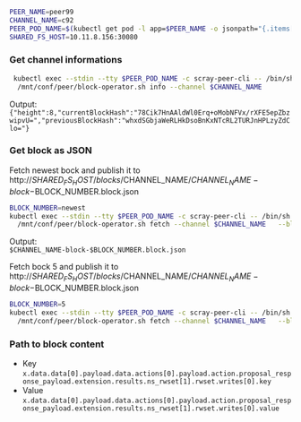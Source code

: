 
```bash
PEER_NAME=peer99
CHANNEL_NAME=c92
PEER_POD_NAME=$(kubectl get pod -l app=$PEER_NAME -o jsonpath="{.items[0].metadata.name}")
SHARED_FS_HOST=10.11.8.156:30080
```

### Get channel informations

```bash
 kubectl exec --stdin --tty $PEER_POD_NAME -c scray-peer-cli -- /bin/sh \
  /mnt/conf/peer/block-operator.sh info --channel $CHANNEL_NAME
```

Output:  
``{"height":8,"currentBlockHash":"78Cik7HnAAldWl0Erq+oMobNFVx/rXFE5epZbzwipvU=","previousBlockHash":"whxdSGbjaWeRLHkDsoBnKxNTcRL2TURJnHPLzyZdClo="}``


### Get block as JSON

Fetch newest bock and publish it to http://$SHARED_FS_HOST/blocks/$CHANNEL_NAME/$CHANNEL_NAME-block-$BLOCK_NUMBER.block.json
```bash
BLOCK_NUMBER=newest
kubectl exec --stdin --tty $PEER_POD_NAME -c scray-peer-cli -- /bin/sh \
  /mnt/conf/peer/block-operator.sh fetch --channel $CHANNEL_NAME   --block $BLOCK_NUMBER  --publish $SHARED_FS_HOST
```

Output:  
``$CHANNEL_NAME-block-$BLOCK_NUMBER.block.json``

Fetch bock 5 and publish it to http://$SHARED_FS_HOST/blocks/$CHANNEL_NAME/$CHANNEL_NAME-block-$BLOCK_NUMBER.block.json
```bash
BLOCK_NUMBER=5
kubectl exec --stdin --tty $PEER_POD_NAME -c scray-peer-cli -- /bin/sh \
  /mnt/conf/peer/block-operator.sh fetch --channel $CHANNEL_NAME   --block $BLOCK_NUMBER  --publish $SHARED_FS_HOST
```

### Path to block content

* Key  
  ``x.data.data[0].payload.data.actions[0].payload.action.proposal_response_payload.extension.results.ns_rwset[1].rwset.writes[0].key``
* Value  
  ``x.data.data[0].payload.data.actions[0].payload.action.proposal_response_payload.extension.results.ns_rwset[1].rwset.writes[0].value``
